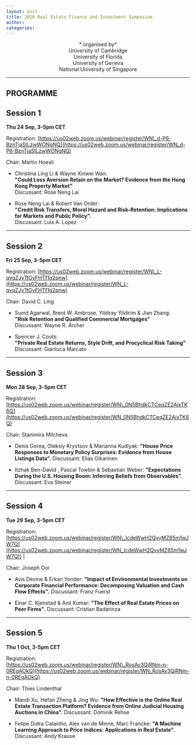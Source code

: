 ```yaml
---
layout: post
title: 2020 Real Estate Finance and Investment Symposium
author:
categories:
---
```


<center> * organised by* </center>

<center> University of Cambridge </center>
 
<center> University of Florida </center>

<center> University of Geneva </center>

<center> National University of Singapore </center>


---

## PROGRAMME


## Session 1

**Thu 24 Sep, 3-5pm CET**

Registration: [https://us02web.zoom.us/webinar/register/WN\_d-P6-BznTjaSILzwWONgNQ](https://us02web.zoom.us/webinar/register/WN_d-P6-BznTjaSILzwWONgNQ)

Chair: Martin Hoesli

- Christina Ling Li & Wayne Xinwei Wan:  
**"Could Loss Aversion Retain on the Market? Evidence from the Hong Kong Property Market"**   
Discussant: Rose Neng Lai
 
- Rose Neng Lai & Robert Van Order:  
**"Credit Risk Transfers, Moral Hazard and Risk-Retention: Implications for Markets and Public Policy".**  
Discussant: Luis A. Lopez 


---


## Session 2

**Fri 25 Sep, 3-5pm CET**

Registration: [https://us02web.zoom.us/webinar/register/WN\_L-qvqZJyTtGvFHTf1g2pnw](https://us02web.zoom.us/webinar/register/WN_L-qvqZJyTtGvFHTf1g2pnw)

Chair: David C. Ling

- Sumit Agarwal, Brent W. Ambrose, Yildiray Yildirim & Jian Zhang:  
**"Risk Retention and Qualified Commercial Mortgages"**  
Discussant: Wayne R. Archer

- Spencer J. Couts:  
**"Private Real Estate Returns, Style Drift, and Procyclical Risk Taking"**  
Discussant: Gianluca Marcato


---


## Session 3

**Mon 28 Sep, 3-5pm CET**

Registration: [https://us02web.zoom.us/webinar/register/WN\_0N5BhdkCTCeqZE2AixTK6Q](https://us02web.zoom.us/webinar/register/WN_0N5BhdkCTCeqZE2AixTK6Q)

Chair: Stanimira Milcheva
 
- Denis Gorea, Oleksiy Kryvtsov & Marianna Kudlyak: **"House Price Responses to Monetary Policy Surprises: Evidence from House Listings Data".** Discussant: Elias Oikarinen

- Itzhak Ben-David , Pascal Towbin & Sebastian Weber: **"Expectations During the U.S. Housing Boom: Inferring Beliefs from Observables".** Discussant: Eva Steiner


---


## Session 4

**Tue 29 Sep, 3-5pm CET**

Registration: [https://us02web.zoom.us/webinar/register/WN\_IcdeWwH2QvyMZ65m1wJW7Q](https://us02web.zoom.us/webinar/register/WN_IcdeWwH2QvyMZ65m1wJW7Q)) |

Chair: Joseph Ooi

- Avis Devine & Erkan Yonder: **"Impact of Environmental Investments on Corporate Financial Performance: Decomposing Valuation and Cash Flow Effects".** Discussant: Franz Fuerst

- Einar C. Kjenstad & Anil Kumar: **"The Effect of Real Estate Prices on Peer Firms".** Discussant: Cristian Badarinza

---

## Session 5

**Thu 1 Oct, 3-5pm CET**

Registration: [https://us02web.zoom.us/webinar/register/WN\_RosAy3QjRNm-n-0REgAOkQ](https://us02web.zoom.us/webinar/register/WN_RosAy3QjRNm-n-0REgAOkQ)

Chair: Thies Lindenthal

- Mandi Xu, Hefan Zheng & Jing Wu: **"How Effective is the Online Real Estate Transaction Platform? Evidence from Online Judicial Housing Auctions in China".** Discussant: Dominik Rehse

- Felipe Dutra Calainho, Alex van de Minne, Marc Francke: **"A Machine Learning Approach to Price Indices: Applications in Real Estate".** Discussant: Andy Krause 

